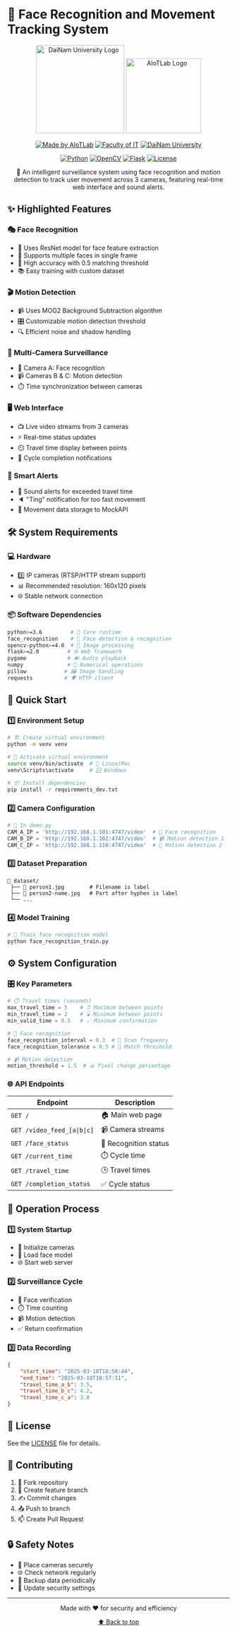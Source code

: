 # 🎯 Face Recognition and Movement Tracking System
<div align="center" dir="auto">
<p align="center" dir="auto">
  <a target="_blank" rel="noopener noreferrer" href="https://cdn.haitrieu.com/wp-content/uploads/2021/10/Logo-DH-Dai-Nam-.png"><img src="https://cdn.haitrieu.com/wp-content/uploads/2021/10/Logo-DH-Dai-Nam-.png" alt="DaiNam University Logo" width="200" style="max-width: 100%;"></a>
  <a target="_blank" rel="noopener noreferrer" href="https://scontent-hkg1-2.xx.fbcdn.net/v/t39.30808-6/480298007_122136352064573365_111720378361571091_n.jpg?_nc_cat=107&ccb=1-7&_nc_sid=6ee11a&_nc_ohc=v2OcMm1HlhMQ7kNvgFiUTAd&_nc_oc=AdjWORdAz7QIgLnTRh901TjdGOGtJ2FCnshrLadVeC3_RtP2MkehgTf1umYjP6-DHpo&_nc_zt=23&_nc_ht=scontent-hkg1-2.xx&_nc_gid=NUQDiuUEdU7AFBb-6HNdDw&oh=00_AYEzvSLFLSeqb32QWXuivh7zCNgfXELyDyat0hwF7d0FIw&oe=67DF3FC8"><img src="https://scontent-hkg1-2.xx.fbcdn.net/v/t39.30808-6/480298007_122136352064573365_111720378361571091_n.jpg?_nc_cat=107&ccb=1-7&_nc_sid=6ee11a&_nc_ohc=v2OcMm1HlhMQ7kNvgFiUTAd&_nc_oc=AdjWORdAz7QIgLnTRh901TjdGOGtJ2FCnshrLadVeC3_RtP2MkehgTf1umYjP6-DHpo&_nc_zt=23&_nc_ht=scontent-hkg1-2.xx&_nc_gid=NUQDiuUEdU7AFBb-6HNdDw&oh=00_AYEzvSLFLSeqb32QWXuivh7zCNgfXELyDyat0hwF7d0FIw&oe=67DF3FC8" alt="AIoTLab Logo" width="170" style="max-width: 100%;"></a>
</p>
<p dir="auto"><a href="https://fit.dainam.edu.vn" rel="nofollow"><img src="https://camo.githubusercontent.com/14375b31490acab17dd414aef749f3c109a82abaeae50592667c9955b79ce09a/68747470733a2f2f696d672e736869656c64732e696f2f62616467652f4d616465253230627925323041496f544c61622d626c75653f7374796c653d666f722d7468652d6261646765" alt="Made by AIoTLab" data-canonical-src="https://img.shields.io/badge/Made%20by%20AIoTLab-blue?style=for-the-badge" style="max-width: 100%;"></a>
<a href="https://fit.dainam.edu.vn" rel="nofollow"><img src="https://camo.githubusercontent.com/f33b9e36f6d7e3878c31898033ff8514d824d4f51d8cab187bf3eddc84e2a99e/68747470733a2f2f696d672e736869656c64732e696f2f62616467652f466163756c74792532306f66253230496e666f726d6174696f6e253230546563686e6f6c6f67792d677265656e3f7374796c653d666f722d7468652d6261646765" alt="Faculty of IT" data-canonical-src="https://img.shields.io/badge/Faculty%20of%20Information%20Technology-green?style=for-the-badge" style="max-width: 100%;"></a>
<a href="https://dainam.edu.vn" rel="nofollow"><img src="https://camo.githubusercontent.com/b503f479f429296dbff6eb7e1e583a962657044af1feb98e6dfc4a68a106a49e/68747470733a2f2f696d672e736869656c64732e696f2f62616467652f4461694e616d253230556e69766572736974792d7265643f7374796c653d666f722d7468652d6261646765" alt="DaiNam University" data-canonical-src="https://img.shields.io/badge/DaiNam%20University-red?style=for-the-badge" style="max-width: 100%;"></a></p>
</div>
<div align="center">
  
[![Python](https://img.shields.io/badge/Python-3.6+-3776AB?style=for-the-badge&logo=python&logoColor=white)](https://www.python.org/)
[![OpenCV](https://img.shields.io/badge/OpenCV-4.0+-5C3EE8?style=for-the-badge&logo=opencv&logoColor=white)](https://opencv.org/)
[![Flask](https://img.shields.io/badge/Flask-2.0+-000000?style=for-the-badge&logo=flask&logoColor=white)](https://flask.palletsprojects.com/)
[![License](https://img.shields.io/badge/License-MIT-yellow.svg?style=for-the-badge)](LICENSE)

🚀 An intelligent surveillance system using face recognition and motion detection to track user movement across 3 cameras, featuring real-time web interface and sound alerts.

</div>

## ✨ Highlighted Features

### 🎭 Face Recognition
- 🧠 Uses ResNet model for face feature extraction
- 👥 Supports multiple faces in single frame
- 🎯 High accuracy with 0.5 matching threshold
- 📚 Easy training with custom dataset

### 🎬 Motion Detection
- 📹 Uses MOG2 Background Subtraction algorithm
- 🎛️ Customizable motion detection threshold
- 🔍 Efficient noise and shadow handling

### 📸 Multi-Camera Surveillance
- 🎥 Camera A: Face recognition
- 📹 Cameras B & C: Motion detection
- ⏱️ Time synchronization between cameras

### 🖥️ Web Interface
- 📺 Live video streams from 3 cameras
- ⚡ Real-time status updates
- ⏲️ Travel time display between points
- 🏁 Cycle completion notifications

### 🔔 Smart Alerts
- 🚨 Sound alerts for exceeded travel time
- 🔈 "Ting" notification for too fast movement
- 💾 Movement data storage to MockAPI

## 🛠️ System Requirements

### 💻 Hardware
- 3️⃣ IP cameras (RTSP/HTTP stream support)
- 📊 Recommended resolution: 160x120 pixels
- 🌐 Stable network connection

### 📦 Software Dependencies
```bash
python>=3.6         # 🐍 Core runtime
face_recognition    # 👤 Face detection & recognition
opencv-python>=4.0  # 📸 Image processing
flask>=2.0         # 🌐 Web framework
pygame             # 🔊 Audio playback
numpy              # 🔢 Numerical operations
pillow            # 🖼️ Image handling
requests          # 🌍 HTTP client
```

## 🚀 Quick Start

### 1️⃣ Environment Setup
```bash
# 🏗️ Create virtual environment
python -m venv venv

# 🌟 Activate virtual environment
source venv/bin/activate  # 🐧 Linux/Mac
venv\Scripts\activate     # 🪟 Windows

# 📦 Install dependencies
pip install -r requirements_dev.txt
```

### 2️⃣ Camera Configuration
```python
# 🎥 In demo.py
CAM_A_IP = 'http://192.168.1.101:4747/video'  # 👤 Face recognition
CAM_B_IP = 'http://192.168.1.102:4747/video'  # 📹 Motion detection 1
CAM_C_IP = 'http://192.168.1.110:4747/video'  # 🎥 Motion detection 2
```

### 3️⃣ Dataset Preparation
```plaintext
📁 dataset/
 ├── 👤 person1.jpg        # Filename is label
 ├── 👥 person2-name.jpg   # Part after hyphen is label
 └── ...
```

### 4️⃣ Model Training
```bash
# 🧠 Train face recognition model
python face_recognition_train.py
```

## ⚙️ System Configuration

### 🎛️ Key Parameters
```python
# ⏱️ Travel times (seconds)
max_travel_time = 5    # ⏰ Maximum between points
min_travel_time = 2    # ⌛ Minimum between points
min_valid_time = 0.5   # ✅ Minimum confirmation

# 👤 Face recognition
face_recognition_interval = 0.3  # 🔄 Scan frequency
face_recognition_tolerance = 0.5 # 🎯 Match threshold

# 📹 Motion detection
motion_threshold = 1.5  # 📊 Pixel change percentage
```

### 🌐 API Endpoints

| Endpoint | Description |
|----------|-------------|
| `GET /` | 🏠 Main web page |
| `GET /video_feed_[a\|b\|c]` | 📹 Camera streams |
| `GET /face_status` | 👤 Recognition status |
| `GET /current_time` | ⏱️ Cycle time |
| `GET /travel_time` | 🕒 Travel times |
| `GET /completion_status` | ✅ Cycle status |

## 🔄 Operation Process

### 1️⃣ System Startup
- 🎥 Initialize cameras
- 🧠 Load face model
- 🌐 Start web server

### 2️⃣ Surveillance Cycle
- 👤 Face verification
- ⏱️ Time counting
- 📹 Motion detection
- ✅ Return confirmation

### 3️⃣ Data Recording
```json
{
    "start_time": "2025-03-18T18:56:44",
    "end_time": "2025-03-18T18:57:11",
    "travel_time_a_b": 3.5,
    "travel_time_b_c": 4.2,
    "travel_time_c_a": 3.8
}
```

## 📜 License

See the [LICENSE](LICENSE) file for details.

## 🤝 Contributing

1. 🍴 Fork repository
2. 🌟 Create feature branch
3. ✍️ Commit changes
4. 📤 Push to branch
5. 📫 Create Pull Request

## 🔒 Safety Notes

- 🏢 Place cameras securely
- 🌐 Check network regularly
- 💾 Backup data periodically
- 🔑 Update security settings

---
<div align="center">
  
Made with ❤️ for security and efficiency

[⬆ Back to top](#-face-recognition-and-movement-tracking-system)

</div>

